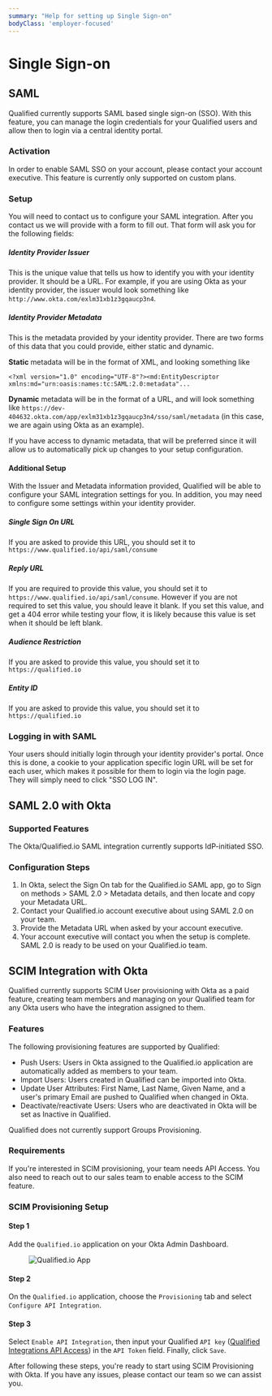 ```yaml
---
summary: "Help for setting up Single Sign-on"
bodyClass: 'employer-focused'
---
```


# Single Sign-on

## SAML

Qualified currently supports SAML based single sign-on (SSO). With this feature, you can manage the login credentials
for your Qualified users and allow then to login via a central identity portal.

### Activation

In order to enable SAML SSO on your account, please contact your account executive. This feature is currently only supported on custom plans.

### Setup

You will need to contact us to configure your SAML integration. After you contact us we will provide with a form to fill out. That form will ask you for the following fields:

##### Identity Provider Issuer
This is the unique value that tells us how to identify you with your identity provider. It should be a URL. For example, if you are using Okta as your identity provider, the issuer would look something like `http://www.okta.com/exlm31xb1z3gqaucp3n4`.

##### Identity Provider Metadata
This is the metadata provided by your identity provider. There are two forms of this data that you could provide, either static and dynamic.

**Static** metadata will be in the format of XML, and looking something like
```
<?xml version="1.0" encoding="UTF-8"?><md:EntityDescriptor xmlns:md="urn:oasis:names:tc:SAML:2.0:metadata"...
```

**Dynamic** metadata will be in the format of a URL, and will look something like
`https://dev-404632.okta.com/app/exlm31xb1z3gqaucp3n4/sso/saml/metadata` (in this case, we are again using Okta as an example).

If you have access to dynamic metadata, that will be preferred since it will allow us to automatically pick up changes to your setup configuration.

#### Additional Setup
With the Issuer and Metadata information provided, Qualified will be able to configure your SAML integration settings for you. In addition, you may need to configure some settings within your identity provider.

##### Single Sign On URL
If you are asked to provide this URL, you should set it to `https://www.qualified.io/api/saml/consume`

##### Reply URL
If you are required to provide this value, you should set it to `https://www.qualified.io/api/saml/consume`. However if
you are not required to set this value, you should leave it blank. If you set this value, and get a 404 error while testing your flow,
it is likely because this value is set when it should be left blank.


##### Audience Restriction
If you are asked to provide this value, you should set it to `https://qualified.io`

##### Entity ID
If you are asked to provide this value, you should set it to `https://qualified.io`

### Logging in with SAML
Your users should initially login through your identity provider's portal. Once this is done, a cookie to your application specific login URL will be set for each user, which makes it possible for them to login via the login page. They will simply need to click "SSO LOG IN".

## SAML 2.0 with Okta

### Supported Features
The Okta/Qualified.io SAML integration currently supports IdP-initiated SSO.

### Configuration Steps
1. In Okta, select the Sign On tab for the Qualified.io SAML app, go to Sign on methods > SAML 2.0 > Metadata details, and then locate and copy your Metadata URL.
2. Contact your Qualified.io account executive about using SAML 2.0 on your team.
3. Provide the Metadata URL when asked by your account executive.
4. Your account executive will contact you when the setup is complete. SAML 2.0 is ready to be used on your Qualified.io team.


## SCIM Integration with Okta
Qualified currently supports SCIM User provisioning with Okta as a paid feature, creating team members and managing on your Qualified team for any Okta users who have the integration assigned to them.

### Features
The following provisioning features are supported by Qualified:
* Push Users: Users in Okta assigned to the Qualified.io application are automatically added as members to your team.
* Import Users: Users created in Qualified can be imported into Okta.
* Update User Attributes: First Name, Last Name, Given Name, and a user's primary Email are pushed to Qualified when changed in Okta.
* Deactivate/reactivate Users: Users who are deactivated in Okta will be set as Inactive in Qualified.

Qualified does not currently support Groups Provisioning.

### Requirements
If you're interested in SCIM provisioning, your team needs API Access. You also need to reach out to our sales team to enable access to the SCIM feature.

### SCIM Provisioning Setup

#### Step 1
Add the `Qualified.io` application on your Okta Admin Dashboard.

<figure style="max-width: 800px">

![Qualified.io App](/images/qualifiedioapp.png)

</figure>

#### Step 2
On the `Qualified.io` application, choose the `Provisioning` tab and select `Configure API Integration`.

#### Step 3
Select `Enable API Integration`, then input your Qualified `API key` ([Qualified Integrations API Access](https://www.qualified.io/hire/account/integrations#api-key)) in the `API Token` field. Finally, click `Save`.

After following these steps, you're ready to start using SCIM Provisioning with Okta. If you have any issues, please contact our team so we can assist you.


